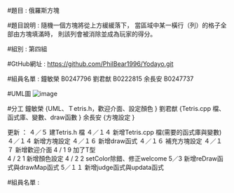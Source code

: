 #題目 : 俄羅斯方塊

#題目說明 : 
	隨機一個方塊將從上方緩緩落下，
	當區域中某一橫行（列）的格子全部由方塊填滿時，
	則該列會被消除並成為玩家的得分。
    
#組別 : 第四組

#GtHub網址 : 
	https://github.com/PhilBear1996/Yodayo.git

#組員名單 : 
    鐘敏榮 B0247796
    劉君猷 B0222815 
    余長安 B0247737
    
#UML圖 
    ![image](https://user-images.githubusercontent.com/101238831/163676192-fea0ba31-97b2-4915-8274-593e6493bd3b.png)

#分工
	鐘敏榮
	{UML、Ｔetris.h，歡迎介面、設定顏色
	}
	劉君猷 
	{Tetris.cpp 檔、函式庫、變數、draw函數
	}
	余長安
	{方塊設定
	} 
		

更新 ：
	４／５ 建Tetris.h 檔
  	４／１４ 新增Tetris.cpp 檔(需要的函式庫與變數)
	４／１４ 新增方塊設定
	４／１６ 新增draw函式
	４／１６ 補充方塊設定
	４／１７ 新增歡迎介面
	4 / 1 9 加了T型	
	4 / 2 1 新增顏色設定
	4 / 2 2 setColor除錯、修正welcome
	5／3 新增reDraw函式與drawMap函式
	5／１１ 新增judge函式與updata函式

#組員名單 : 
